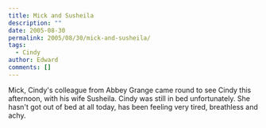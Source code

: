 ```yaml
---
title: Mick and Susheila
description: ""
date: 2005-08-30
permalink: 2005/08/30/mick-and-susheila/
tags:
  - Cindy
author: Edward
comments: []
---
```


Mick, Cindy\'s colleague from Abbey Grange came round to see Cindy this
afternoon, with his wife Susheila. Cindy was still in bed unfortunately.
She hasn\'t got out of bed at all today, has been feeling very tired,
breathless and achy.

